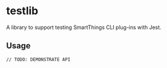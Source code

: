 # testlib

A library to support testing SmartThings CLI plug-ins with Jest.

## Usage

```
// TODO: DEMONSTRATE API
```
